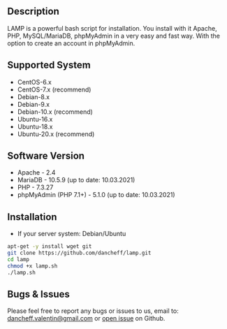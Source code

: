 ## Description
LAMP is a powerful bash script for installation. You install with it Apache, PHP, MySQL/MariaDB, phpMyAdmin in a very easy and fast way. With the option to create an account in phpMyAdmin.

## Supported System
* CentOS-6.x
* CentOS-7.x (recommend)
* Debian-8.x
* Debian-9.x
* Debian-10.x (recommend)
* Ubuntu-16.x
* Ubuntu-18.x
* Ubuntu-20.x (recommend)

## Software Version
* Apache - 2.4
* MariaDB - 10.5.9 (up to date: 10.03.2021)
* PHP - 7.3.27
* phpMyAdmin (PHP 7.1+) - 5.1.0 (up to date: 10.03.2021)

## Installation
* If your server system: Debian/Ubuntu
```bash
apt-get -y install wget git
git clone https://github.com/dancheff/lamp.git
cd lamp
chmod +x lamp.sh
./lamp.sh
```
## Bugs & Issues
Please feel free to report any bugs or issues to us, email to: dancheff.valentin@gmail.com or [open issue](http://github.com/dancheff/lamp/issues) on Github.
